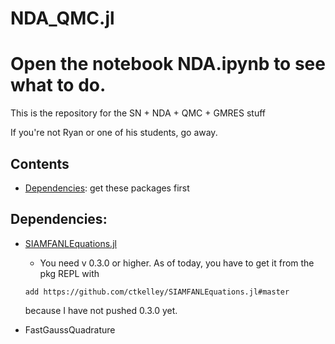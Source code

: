 # NDA_QMC.jl
# Open the notebook __NDA.ipynb__ to see what to do.

This is the repository for the SN + NDA + QMC + GMRES stuff

If you're not Ryan or one of his students, go away.

## Contents

- [Dependencies](#Dependencies): get these packages first


## Dependencies:
- [SIAMFANLEquations.jl](https://github.com/ctkelley/SIAMFANLEquations.jl)
  - You need v 0.3.0 or higher. As of today, you have to get it from the pkg REPL with 
  
  ```add https://github.com/ctkelley/SIAMFANLEquations.jl#master```
  
     because I have not pushed 0.3.0 yet.

- FastGaussQuadrature
